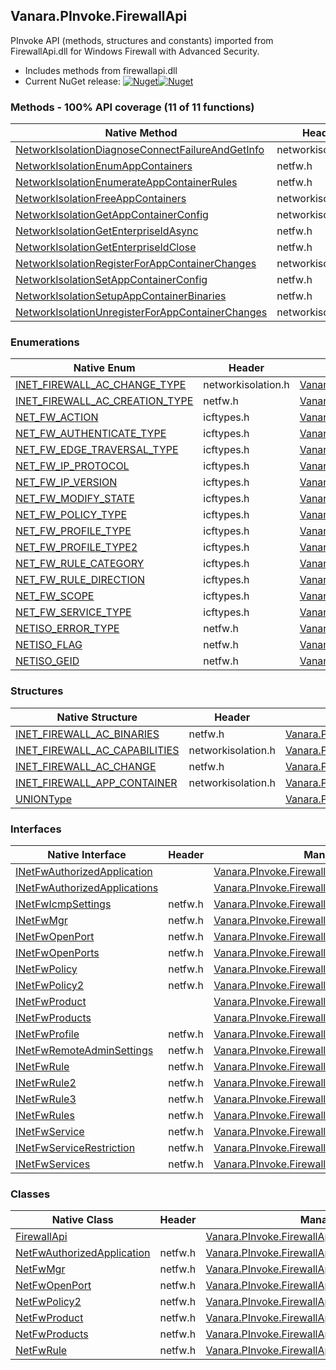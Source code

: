 ## Vanara.PInvoke.FirewallApi  
PInvoke API (methods, structures and constants) imported from FirewallApi.dll for Windows Firewall with Advanced Security.

- Includes methods from firewallapi.dll  
- Current NuGet release: [![Nuget](https://img.shields.io/nuget/v/Vanara.PInvoke.FirewallApi?logo=nuget&style=flat-square)![Nuget](https://img.shields.io/nuget/dt/Vanara.PInvoke.FirewallApi?label=%20&style=flat-square)](https://www.nuget.org/packages/Vanara.PInvoke.FirewallApi)  
### Methods - 100% API coverage (11 of 11 functions)  
Native Method | Header | Managed Method  
--- | --- | ---  
[NetworkIsolationDiagnoseConnectFailureAndGetInfo](https://www.google.com/search?num=5&q=NetworkIsolationDiagnoseConnectFailureAndGetInfo+site%3Alearn.microsoft.com) | networkisolation.h | [Vanara.PInvoke.FirewallApi.NetworkIsolationDiagnoseConnectFailureAndGetInfo](https://github.com/dahall/Vanara/search?l=C%23&q=NetworkIsolationDiagnoseConnectFailureAndGetInfo)  
[NetworkIsolationEnumAppContainers](https://www.google.com/search?num=5&q=NetworkIsolationEnumAppContainers+site%3Alearn.microsoft.com) | netfw.h | [Vanara.PInvoke.FirewallApi.NetworkIsolationEnumAppContainers](https://github.com/dahall/Vanara/search?l=C%23&q=NetworkIsolationEnumAppContainers)  
[NetworkIsolationEnumerateAppContainerRules](https://www.google.com/search?num=5&q=NetworkIsolationEnumerateAppContainerRules+site%3Alearn.microsoft.com) | netfw.h | [Vanara.PInvoke.FirewallApi.NetworkIsolationEnumerateAppContainerRules](https://github.com/dahall/Vanara/search?l=C%23&q=NetworkIsolationEnumerateAppContainerRules)  
[NetworkIsolationFreeAppContainers](https://www.google.com/search?num=5&q=NetworkIsolationFreeAppContainers+site%3Alearn.microsoft.com) | networkisolation.h | [Vanara.PInvoke.FirewallApi.NetworkIsolationFreeAppContainers](https://github.com/dahall/Vanara/search?l=C%23&q=NetworkIsolationFreeAppContainers)  
[NetworkIsolationGetAppContainerConfig](https://www.google.com/search?num=5&q=NetworkIsolationGetAppContainerConfig+site%3Alearn.microsoft.com) | networkisolation.h | [Vanara.PInvoke.FirewallApi.NetworkIsolationGetAppContainerConfig](https://github.com/dahall/Vanara/search?l=C%23&q=NetworkIsolationGetAppContainerConfig)  
[NetworkIsolationGetEnterpriseIdAsync](https://www.google.com/search?num=5&q=NetworkIsolationGetEnterpriseIdAsync+site%3Alearn.microsoft.com) | netfw.h | [Vanara.PInvoke.FirewallApi.NetworkIsolationGetEnterpriseIdAsync](https://github.com/dahall/Vanara/search?l=C%23&q=NetworkIsolationGetEnterpriseIdAsync)  
[NetworkIsolationGetEnterpriseIdClose](https://www.google.com/search?num=5&q=NetworkIsolationGetEnterpriseIdClose+site%3Alearn.microsoft.com) | netfw.h | [Vanara.PInvoke.FirewallApi.NetworkIsolationGetEnterpriseIdClose](https://github.com/dahall/Vanara/search?l=C%23&q=NetworkIsolationGetEnterpriseIdClose)  
[NetworkIsolationRegisterForAppContainerChanges](https://www.google.com/search?num=5&q=NetworkIsolationRegisterForAppContainerChanges+site%3Alearn.microsoft.com) | networkisolation.h | [Vanara.PInvoke.FirewallApi.NetworkIsolationRegisterForAppContainerChanges](https://github.com/dahall/Vanara/search?l=C%23&q=NetworkIsolationRegisterForAppContainerChanges)  
[NetworkIsolationSetAppContainerConfig](https://www.google.com/search?num=5&q=NetworkIsolationSetAppContainerConfig+site%3Alearn.microsoft.com) | netfw.h | [Vanara.PInvoke.FirewallApi.NetworkIsolationSetAppContainerConfig](https://github.com/dahall/Vanara/search?l=C%23&q=NetworkIsolationSetAppContainerConfig)  
[NetworkIsolationSetupAppContainerBinaries](https://www.google.com/search?num=5&q=NetworkIsolationSetupAppContainerBinaries+site%3Alearn.microsoft.com) | netfw.h | [Vanara.PInvoke.FirewallApi.NetworkIsolationSetupAppContainerBinaries](https://github.com/dahall/Vanara/search?l=C%23&q=NetworkIsolationSetupAppContainerBinaries)  
[NetworkIsolationUnregisterForAppContainerChanges](https://www.google.com/search?num=5&q=NetworkIsolationUnregisterForAppContainerChanges+site%3Alearn.microsoft.com) | networkisolation.h | [Vanara.PInvoke.FirewallApi.NetworkIsolationUnregisterForAppContainerChanges](https://github.com/dahall/Vanara/search?l=C%23&q=NetworkIsolationUnregisterForAppContainerChanges)  
### Enumerations  
Native Enum | Header | Managed Enum  
--- | --- | ---  
[INET_FIREWALL_AC_CHANGE_TYPE](https://www.google.com/search?num=5&q=INET_FIREWALL_AC_CHANGE_TYPE+site%3Alearn.microsoft.com) | networkisolation.h | [Vanara.PInvoke.FirewallApi.INET_FIREWALL_AC_CHANGE_TYPE](https://github.com/dahall/Vanara/search?l=C%23&q=INET_FIREWALL_AC_CHANGE_TYPE)  
[INET_FIREWALL_AC_CREATION_TYPE](https://www.google.com/search?num=5&q=INET_FIREWALL_AC_CREATION_TYPE+site%3Alearn.microsoft.com) | netfw.h | [Vanara.PInvoke.FirewallApi.INET_FIREWALL_AC_CREATION_TYPE](https://github.com/dahall/Vanara/search?l=C%23&q=INET_FIREWALL_AC_CREATION_TYPE)  
[NET_FW_ACTION](https://www.google.com/search?num=5&q=NET_FW_ACTION+site%3Alearn.microsoft.com) | icftypes.h | [Vanara.PInvoke.FirewallApi.NET_FW_ACTION](https://github.com/dahall/Vanara/search?l=C%23&q=NET_FW_ACTION)  
[NET_FW_AUTHENTICATE_TYPE](https://www.google.com/search?num=5&q=NET_FW_AUTHENTICATE_TYPE+site%3Alearn.microsoft.com) | icftypes.h | [Vanara.PInvoke.FirewallApi.NET_FW_AUTHENTICATE_TYPE](https://github.com/dahall/Vanara/search?l=C%23&q=NET_FW_AUTHENTICATE_TYPE)  
[NET_FW_EDGE_TRAVERSAL_TYPE](https://www.google.com/search?num=5&q=NET_FW_EDGE_TRAVERSAL_TYPE+site%3Alearn.microsoft.com) | icftypes.h | [Vanara.PInvoke.FirewallApi.NET_FW_EDGE_TRAVERSAL_TYPE](https://github.com/dahall/Vanara/search?l=C%23&q=NET_FW_EDGE_TRAVERSAL_TYPE)  
[NET_FW_IP_PROTOCOL](https://www.google.com/search?num=5&q=NET_FW_IP_PROTOCOL+site%3Alearn.microsoft.com) | icftypes.h | [Vanara.PInvoke.FirewallApi.NET_FW_IP_PROTOCOL](https://github.com/dahall/Vanara/search?l=C%23&q=NET_FW_IP_PROTOCOL)  
[NET_FW_IP_VERSION](https://www.google.com/search?num=5&q=NET_FW_IP_VERSION+site%3Alearn.microsoft.com) | icftypes.h | [Vanara.PInvoke.FirewallApi.NET_FW_IP_VERSION](https://github.com/dahall/Vanara/search?l=C%23&q=NET_FW_IP_VERSION)  
[NET_FW_MODIFY_STATE](https://www.google.com/search?num=5&q=NET_FW_MODIFY_STATE+site%3Alearn.microsoft.com) | icftypes.h | [Vanara.PInvoke.FirewallApi.NET_FW_MODIFY_STATE](https://github.com/dahall/Vanara/search?l=C%23&q=NET_FW_MODIFY_STATE)  
[NET_FW_POLICY_TYPE](https://www.google.com/search?num=5&q=NET_FW_POLICY_TYPE+site%3Alearn.microsoft.com) | icftypes.h | [Vanara.PInvoke.FirewallApi.NET_FW_POLICY_TYPE](https://github.com/dahall/Vanara/search?l=C%23&q=NET_FW_POLICY_TYPE)  
[NET_FW_PROFILE_TYPE](https://www.google.com/search?num=5&q=NET_FW_PROFILE_TYPE+site%3Alearn.microsoft.com) | icftypes.h | [Vanara.PInvoke.FirewallApi.NET_FW_PROFILE_TYPE](https://github.com/dahall/Vanara/search?l=C%23&q=NET_FW_PROFILE_TYPE)  
[NET_FW_PROFILE_TYPE2](https://www.google.com/search?num=5&q=NET_FW_PROFILE_TYPE2+site%3Alearn.microsoft.com) | icftypes.h | [Vanara.PInvoke.FirewallApi.NET_FW_PROFILE_TYPE2](https://github.com/dahall/Vanara/search?l=C%23&q=NET_FW_PROFILE_TYPE2)  
[NET_FW_RULE_CATEGORY](https://www.google.com/search?num=5&q=NET_FW_RULE_CATEGORY+site%3Alearn.microsoft.com) | icftypes.h | [Vanara.PInvoke.FirewallApi.NET_FW_RULE_CATEGORY](https://github.com/dahall/Vanara/search?l=C%23&q=NET_FW_RULE_CATEGORY)  
[NET_FW_RULE_DIRECTION](https://www.google.com/search?num=5&q=NET_FW_RULE_DIRECTION+site%3Alearn.microsoft.com) | icftypes.h | [Vanara.PInvoke.FirewallApi.NET_FW_RULE_DIRECTION](https://github.com/dahall/Vanara/search?l=C%23&q=NET_FW_RULE_DIRECTION)  
[NET_FW_SCOPE](https://www.google.com/search?num=5&q=NET_FW_SCOPE+site%3Alearn.microsoft.com) | icftypes.h | [Vanara.PInvoke.FirewallApi.NET_FW_SCOPE](https://github.com/dahall/Vanara/search?l=C%23&q=NET_FW_SCOPE)  
[NET_FW_SERVICE_TYPE](https://www.google.com/search?num=5&q=NET_FW_SERVICE_TYPE+site%3Alearn.microsoft.com) | icftypes.h | [Vanara.PInvoke.FirewallApi.NET_FW_SERVICE_TYPE](https://github.com/dahall/Vanara/search?l=C%23&q=NET_FW_SERVICE_TYPE)  
[NETISO_ERROR_TYPE](https://www.google.com/search?num=5&q=NETISO_ERROR_TYPE+site%3Alearn.microsoft.com) | netfw.h | [Vanara.PInvoke.FirewallApi.NETISO_ERROR_TYPE](https://github.com/dahall/Vanara/search?l=C%23&q=NETISO_ERROR_TYPE)  
[NETISO_FLAG](https://www.google.com/search?num=5&q=NETISO_FLAG+site%3Alearn.microsoft.com) | netfw.h | [Vanara.PInvoke.FirewallApi.NETISO_FLAG](https://github.com/dahall/Vanara/search?l=C%23&q=NETISO_FLAG)  
[NETISO_GEID](https://www.google.com/search?num=5&q=NETISO_GEID+site%3Alearn.microsoft.com) | netfw.h | [Vanara.PInvoke.FirewallApi.NETISO_GEID](https://github.com/dahall/Vanara/search?l=C%23&q=NETISO_GEID)  
### Structures  
Native Structure | Header | Managed Structure  
--- | --- | ---  
[INET_FIREWALL_AC_BINARIES](https://www.google.com/search?num=5&q=INET_FIREWALL_AC_BINARIES+site%3Alearn.microsoft.com) | netfw.h | [Vanara.PInvoke.FirewallApi.INET_FIREWALL_AC_BINARIES](https://github.com/dahall/Vanara/search?l=C%23&q=INET_FIREWALL_AC_BINARIES)  
[INET_FIREWALL_AC_CAPABILITIES](https://www.google.com/search?num=5&q=INET_FIREWALL_AC_CAPABILITIES+site%3Alearn.microsoft.com) | networkisolation.h | [Vanara.PInvoke.FirewallApi.INET_FIREWALL_AC_CAPABILITIES](https://github.com/dahall/Vanara/search?l=C%23&q=INET_FIREWALL_AC_CAPABILITIES)  
[INET_FIREWALL_AC_CHANGE](https://www.google.com/search?num=5&q=INET_FIREWALL_AC_CHANGE+site%3Alearn.microsoft.com) | netfw.h | [Vanara.PInvoke.FirewallApi.INET_FIREWALL_AC_CHANGE](https://github.com/dahall/Vanara/search?l=C%23&q=INET_FIREWALL_AC_CHANGE)  
[INET_FIREWALL_APP_CONTAINER](https://www.google.com/search?num=5&q=INET_FIREWALL_APP_CONTAINER+site%3Alearn.microsoft.com) | networkisolation.h | [Vanara.PInvoke.FirewallApi.INET_FIREWALL_APP_CONTAINER](https://github.com/dahall/Vanara/search?l=C%23&q=INET_FIREWALL_APP_CONTAINER)  
[UNIONType](https://www.google.com/search?num=5&q=UNIONType+site%3Alearn.microsoft.com) |  | [Vanara.PInvoke.FirewallApi.INET_FIREWALL_AC_CHANGE.UNIONType](https://github.com/dahall/Vanara/search?l=C%23&q=UNIONType)  
### Interfaces  
Native Interface | Header | Managed Interface  
--- | --- | ---  
[INetFwAuthorizedApplication](https://www.google.com/search?num=5&q=INetFwAuthorizedApplication+site%3Alearn.microsoft.com) |  | [Vanara.PInvoke.FirewallApi.INetFwAuthorizedApplication](https://github.com/dahall/Vanara/search?l=C%23&q=INetFwAuthorizedApplication)  
[INetFwAuthorizedApplications](https://www.google.com/search?num=5&q=INetFwAuthorizedApplications+site%3Alearn.microsoft.com) |  | [Vanara.PInvoke.FirewallApi.INetFwAuthorizedApplications](https://github.com/dahall/Vanara/search?l=C%23&q=INetFwAuthorizedApplications)  
[INetFwIcmpSettings](https://www.google.com/search?num=5&q=INetFwIcmpSettings+site%3Alearn.microsoft.com) | netfw.h | [Vanara.PInvoke.FirewallApi.INetFwIcmpSettings](https://github.com/dahall/Vanara/search?l=C%23&q=INetFwIcmpSettings)  
[INetFwMgr](https://www.google.com/search?num=5&q=INetFwMgr+site%3Alearn.microsoft.com) | netfw.h | [Vanara.PInvoke.FirewallApi.INetFwMgr](https://github.com/dahall/Vanara/search?l=C%23&q=INetFwMgr)  
[INetFwOpenPort](https://www.google.com/search?num=5&q=INetFwOpenPort+site%3Alearn.microsoft.com) | netfw.h | [Vanara.PInvoke.FirewallApi.INetFwOpenPort](https://github.com/dahall/Vanara/search?l=C%23&q=INetFwOpenPort)  
[INetFwOpenPorts](https://www.google.com/search?num=5&q=INetFwOpenPorts+site%3Alearn.microsoft.com) | netfw.h | [Vanara.PInvoke.FirewallApi.INetFwOpenPorts](https://github.com/dahall/Vanara/search?l=C%23&q=INetFwOpenPorts)  
[INetFwPolicy](https://www.google.com/search?num=5&q=INetFwPolicy+site%3Alearn.microsoft.com) | netfw.h | [Vanara.PInvoke.FirewallApi.INetFwPolicy](https://github.com/dahall/Vanara/search?l=C%23&q=INetFwPolicy)  
[INetFwPolicy2](https://www.google.com/search?num=5&q=INetFwPolicy2+site%3Alearn.microsoft.com) | netfw.h | [Vanara.PInvoke.FirewallApi.INetFwPolicy2](https://github.com/dahall/Vanara/search?l=C%23&q=INetFwPolicy2)  
[INetFwProduct](https://www.google.com/search?num=5&q=INetFwProduct+site%3Alearn.microsoft.com) |  | [Vanara.PInvoke.FirewallApi.INetFwProduct](https://github.com/dahall/Vanara/search?l=C%23&q=INetFwProduct)  
[INetFwProducts](https://www.google.com/search?num=5&q=INetFwProducts+site%3Alearn.microsoft.com) |  | [Vanara.PInvoke.FirewallApi.INetFwProducts](https://github.com/dahall/Vanara/search?l=C%23&q=INetFwProducts)  
[INetFwProfile](https://www.google.com/search?num=5&q=INetFwProfile+site%3Alearn.microsoft.com) | netfw.h | [Vanara.PInvoke.FirewallApi.INetFwProfile](https://github.com/dahall/Vanara/search?l=C%23&q=INetFwProfile)  
[INetFwRemoteAdminSettings](https://www.google.com/search?num=5&q=INetFwRemoteAdminSettings+site%3Alearn.microsoft.com) | netfw.h | [Vanara.PInvoke.FirewallApi.INetFwRemoteAdminSettings](https://github.com/dahall/Vanara/search?l=C%23&q=INetFwRemoteAdminSettings)  
[INetFwRule](https://www.google.com/search?num=5&q=INetFwRule+site%3Alearn.microsoft.com) | netfw.h | [Vanara.PInvoke.FirewallApi.INetFwRule](https://github.com/dahall/Vanara/search?l=C%23&q=INetFwRule)  
[INetFwRule2](https://www.google.com/search?num=5&q=INetFwRule2+site%3Alearn.microsoft.com) | netfw.h | [Vanara.PInvoke.FirewallApi.INetFwRule2](https://github.com/dahall/Vanara/search?l=C%23&q=INetFwRule2)  
[INetFwRule3](https://www.google.com/search?num=5&q=INetFwRule3+site%3Alearn.microsoft.com) | netfw.h | [Vanara.PInvoke.FirewallApi.INetFwRule3](https://github.com/dahall/Vanara/search?l=C%23&q=INetFwRule3)  
[INetFwRules](https://www.google.com/search?num=5&q=INetFwRules+site%3Alearn.microsoft.com) | netfw.h | [Vanara.PInvoke.FirewallApi.INetFwRules](https://github.com/dahall/Vanara/search?l=C%23&q=INetFwRules)  
[INetFwService](https://www.google.com/search?num=5&q=INetFwService+site%3Alearn.microsoft.com) | netfw.h | [Vanara.PInvoke.FirewallApi.INetFwService](https://github.com/dahall/Vanara/search?l=C%23&q=INetFwService)  
[INetFwServiceRestriction](https://www.google.com/search?num=5&q=INetFwServiceRestriction+site%3Alearn.microsoft.com) | netfw.h | [Vanara.PInvoke.FirewallApi.INetFwServiceRestriction](https://github.com/dahall/Vanara/search?l=C%23&q=INetFwServiceRestriction)  
[INetFwServices](https://www.google.com/search?num=5&q=INetFwServices+site%3Alearn.microsoft.com) | netfw.h | [Vanara.PInvoke.FirewallApi.INetFwServices](https://github.com/dahall/Vanara/search?l=C%23&q=INetFwServices)  
### Classes  
Native Class | Header | Managed Class  
--- | --- | ---  
[FirewallApi](https://www.google.com/search?num=5&q=FirewallApi+site%3Alearn.microsoft.com) |  | [Vanara.PInvoke.FirewallApi](https://github.com/dahall/Vanara/search?l=C%23&q=FirewallApi)  
[NetFwAuthorizedApplication](https://www.google.com/search?num=5&q=NetFwAuthorizedApplication+site%3Alearn.microsoft.com) | netfw.h | [Vanara.PInvoke.FirewallApi.NetFwAuthorizedApplication](https://github.com/dahall/Vanara/search?l=C%23&q=NetFwAuthorizedApplication)  
[NetFwMgr](https://www.google.com/search?num=5&q=NetFwMgr+site%3Alearn.microsoft.com) | netfw.h | [Vanara.PInvoke.FirewallApi.NetFwMgr](https://github.com/dahall/Vanara/search?l=C%23&q=NetFwMgr)  
[NetFwOpenPort](https://www.google.com/search?num=5&q=NetFwOpenPort+site%3Alearn.microsoft.com) | netfw.h | [Vanara.PInvoke.FirewallApi.NetFwOpenPort](https://github.com/dahall/Vanara/search?l=C%23&q=NetFwOpenPort)  
[NetFwPolicy2](https://www.google.com/search?num=5&q=NetFwPolicy2+site%3Alearn.microsoft.com) | netfw.h | [Vanara.PInvoke.FirewallApi.NetFwPolicy2](https://github.com/dahall/Vanara/search?l=C%23&q=NetFwPolicy2)  
[NetFwProduct](https://www.google.com/search?num=5&q=NetFwProduct+site%3Alearn.microsoft.com) | netfw.h | [Vanara.PInvoke.FirewallApi.NetFwProduct](https://github.com/dahall/Vanara/search?l=C%23&q=NetFwProduct)  
[NetFwProducts](https://www.google.com/search?num=5&q=NetFwProducts+site%3Alearn.microsoft.com) | netfw.h | [Vanara.PInvoke.FirewallApi.NetFwProducts](https://github.com/dahall/Vanara/search?l=C%23&q=NetFwProducts)  
[NetFwRule](https://www.google.com/search?num=5&q=NetFwRule+site%3Alearn.microsoft.com) | netfw.h | [Vanara.PInvoke.FirewallApi.NetFwRule](https://github.com/dahall/Vanara/search?l=C%23&q=NetFwRule)  
